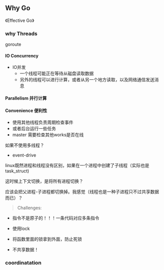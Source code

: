## Why Go

《Effective Go》



### why Threads



goroute

#### IO Concurrency

- IO并发
  - 一个线程可能正在等待从磁盘读取数据
  - 另外的线程可以进行计算，或者从另一个地方读取，以及网络通信发送消息



#### Parallelism 并行计算

#### Convenience 便利性

- 使用其他线程负责周期检查事件
- 或者后台运行一些任务
- master 需要检查其他works是否在线



如果不使用多线程？

- event-drive 



linux既然进程和线程没有区别，如果在一个进程中创建了子线程（实际也是task_struct)

这时候上下文切换，是将所有进程切换？



应该会把父进程-子进程都切换掉。我感觉（线程也是一种子进程只不过共享数据而已）？  



> Challenges:

- 指令不是原子的！！！一条代码对应多条指令

- 使用lock
- 将函数里面的锁拿到外面，防止死锁
- 不共享数据！



### coordinatation

 

